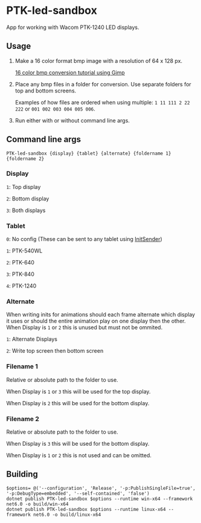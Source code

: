 # PTK-led-sandbox
App for working with Wacom PTK-1240 LED displays.

## Usage
1. Make a 16 color format bmp image with a resolution of 64 x 128 px.

    [16 color bmp conversion tutorial using Gimp](https://github.com/Kuuuube/PTK-led-sandbox/blob/master/gimp_image_tutorial/gimp_image_tutorial.md)
2. Place any bmp files in a folder for conversion. Use separate folders for top and bottom screens. 

    Examples of how files are ordered when using multiple: `1 11 111 2 22 222` or `001 002 003 004 005 006`.
3. Run either with or without command line args.

## Command line args

```
PTK-led-sandbox {display} {tablet} {alternate} {foldername 1} {foldername 2}
```

### Display

`1`: Top display

`2`: Bottom display

`3`: Both displays

### Tablet

`0`: No config (These can be sent to any tablet using [InitSender](https://github.com/Kuuuube/InitSender))

`1`: PTK-540WL

`2`: PTK-640

`3`: PTK-840

`4`: PTK-1240

### Alternate

When writing inits for animations should each frame alternate which display it uses or should the entire animation play on one display then the other. When Display is `1` or `2` this is unused but must not be ommited.

`1`: Alternate Displays

`2`: Write top screen then bottom screen

### Filename 1

Relative or absolute path to the folder to use. 

When Display is `1` or `3` this will be used for the top display.

When Display is `2` this will be used for the bottom display.

### Filename 2 

Relative or absolute path to the folder to use. 

When Display is `3` this will be used for the bottom display.

When Display is `1` or `2` this is not used and can be omitted.

## Building

```
$options= @('--configuration', 'Release', '-p:PublishSingleFile=true', '-p:DebugType=embedded', '--self-contained', 'false')
dotnet publish PTK-led-sandbox $options --runtime win-x64 --framework net6.0 -o build/win-x64
dotnet publish PTK-led-sandbox $options --runtime linux-x64 --framework net6.0 -o build/linux-x64
```